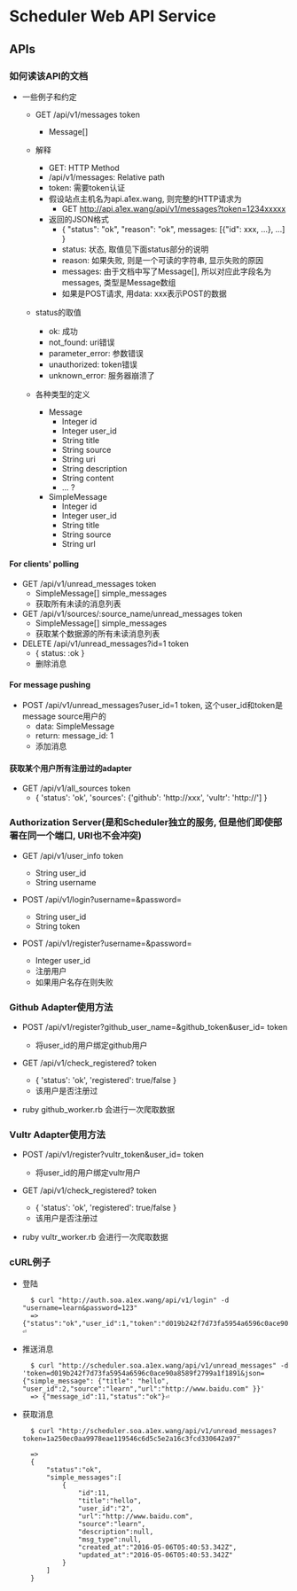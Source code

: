 # Scheduler Web API Service

## APIs

### 如何读该API的文档
- 一些例子和约定
    - GET /api/v1/messages  token
        - Message[]

    - 解释  
        - GET:              HTTP Method
        - /api/v1/messages: Relative path
        - token:            需要token认证
        - 假设站点主机名为api.a1ex.wang, 则完整的HTTP请求为
            - GET http://api.a1ex.wang/api/v1/messages?token=1234xxxxx
        - 返回的JSON格式
            - { "status": "ok", "reason": "ok", messages: \[{"id": xxx, ...}\, ...\] }
            - status:   状态, 取值见下面status部分的说明
            - reason:   如果失败, 则是一个可读的字符串, 显示失败的原因
            - messages: 由于文档中写了Message[], 所以对应此字段名为messages, 类型是Message数组
            - 如果是POST请求, 用data: xxx表示POST的数据
    - status的取值
        - ok: 成功
        - not_found: uri错误
        - parameter_error: 参数错误
        - unauthorized: token错误
        - unknown_error: 服务器崩溃了
    - 各种类型的定义
        - Message
            - Integer id
            - Integer user_id
            - String title
            - String source
            - String uri
            - String description
            - String content
            - ... ?
        - SimpleMessage
            - Integer id
            - Integer user_id
            - String title
            - String source
            - String url

#### For clients' polling
- GET /api/v1/unread_messages   token
    - SimpleMessage[] simple_messages
    - 获取所有未读的消息列表
- GET /api/v1/sources/:source_name/unread_messages  token
    - SimpleMessage[] simple_messages
    - 获取某个数据源的所有未读消息列表
- DELETE /api/v1/unread_messages?id=1 token
    - { status: :ok }
    - 删除消息

#### For message pushing
- POST /api/v1/unread_messages?user_id=1    token, 这个user_id和token是message source用户的
    - data: SimpleMessage 
    - return: message_id: 1
    - 添加消息
    
#### 获取某个用户所有注册过的adapter
- GET /api/v1/all_sources token
    - { 'status': 'ok', 'sources': {'github': 'http://xxx', 'vultr': 'http://'] }
    
### Authorization Server(是和Scheduler独立的服务, 但是他们即使部署在同一个端口, URI也不会冲突)

- GET /api/v1/user_info token
    - String user_id
    - String username

- POST /api/v1/login?username=&password=
    - String user_id
    - String token
    
- POST /api/v1/register?username=&password=
    - Integer user_id
    - 注册用户
    - 如果用户名存在则失败
    
### Github Adapter使用方法

- POST /api/v1/register?github_user_name=&github_token&user_id= token
    - 将user_id的用户绑定github用户
    
- GET /api/v1/check_registered? token
    - { 'status': 'ok', 'registered': true/false }
    - 该用户是否注册过

- ruby github_worker.rb 会进行一次爬取数据

### Vultr Adapter使用方法
- POST /api/v1/register?vultr_token&user_id= token
    - 将user_id的用户绑定vultr用户
    
- GET /api/v1/check_registered? token
    - { 'status': 'ok', 'registered': true/false }
    - 该用户是否注册过

- ruby vultr_worker.rb 会进行一次爬取数据
    
### cURL例子
- 登陆

        $ curl "http://auth.soa.a1ex.wang/api/v1/login" -d "username=learn&password=123"
        => {"status":"ok","user_id":1,"token":"d019b242f7d73fa5954a6596c0ace90a8589f2799a1f1891"}⏎
        
- 推送消息

        $ curl "http://scheduler.soa.a1ex.wang/api/v1/unread_messages" -d 'token=d019b242f7d73fa5954a6596c0ace90a8589f2799a1f1891&json={"simple_message": {"title": "hello", "user_id":2,"source":"learn","url":"http://www.baidu.com" }}'
        => {"message_id":11,"status":"ok"}⏎ 

- 获取消息

        $ curl "http://scheduler.soa.a1ex.wang/api/v1/unread_messages?token=1a250ec0aa9978eae119546c6d5c5e2a16c3fcd330642a97"
        
        =>
        {
            "status":"ok",
            "simple_messages":[
                {
                    "id":11,
                    "title":"hello",
                    "user_id":"2",
                    "url":"http://www.baidu.com",
                    "source":"learn",
                    "description":null,
                    "msg_type":null,
                    "created_at":"2016-05-06T05:40:53.342Z",
                    "updated_at":"2016-05-06T05:40:53.342Z"
                }
            ]
        }
